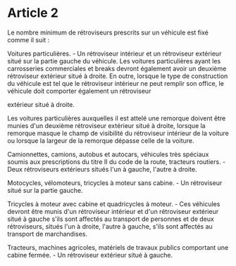 # Article 2

Le nombre minimum de rétroviseurs prescrits sur un véhicule est fixé comme il suit :

Voitures particulières. - Un rétroviseur intérieur et un rétroviseur extérieur situé sur la partie gauche du véhicule. Les voitures particulières ayant les carrosseries commerciales et breaks devront également avoir un deuxième rétroviseur extérieur situé à droite. En outre, lorsque le type de construction du véhicule est tel que le rétroviseur intérieur ne peut remplir son office, le véhicule doit comporter également un rétroviseur

extérieur situé à droite.

Les voitures particulières auxquelles il est attelé une remorque doivent être munies d'un deuxième rétroviseur extérieur situé à droite, lorsque la remorque masque le champ de visibilité du rétroviseur intérieur de la voiture ou lorsque la largeur de la remorque dépasse celle de la voiture.

Camionnettes, camions, autobus et autocars, véhicules très spéciaux soumis aux prescriptions du titre II du code de la route, tracteurs routiers. - Deux rétroviseurs extérieurs situés l'un à gauche, l'autre à droite.

Motocycles, vélomoteurs, tricycles à moteur sans cabine. - Un rétroviseur situé sur la partie gauche.

Tricycles à moteur avec cabine et quadricycles à moteur. - Ces véhicules devront être munis d'un rétroviseur intérieur et d'un rétroviseur extérieur situé à gauche s'ils sont affectés au transport de personnes et de deux rétroviseurs, situés l'un à droite, l'autre à gauche, s'ils sont affectés au transport de marchandises.

Tracteurs, machines agricoles, matériels de travaux publics comportant une cabine fermée. - Un rétroviseur extérieur situé à gauche.
